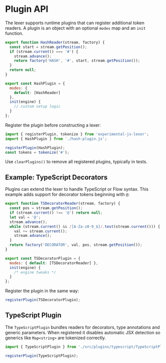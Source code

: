 # Plugin API

The lexer supports runtime plugins that can register additional token readers.
A plugin is an object with an optional `modes` map and an `init` function.

```javascript
export function HashReader(stream, factory) {
  const start = stream.getPosition();
  if (stream.current() === '#') {
    stream.advance();
    return factory('HASH', '#', start, stream.getPosition());
  }
  return null;
}

export const HashPlugin = {
  modes: {
    default: [HashReader]
  },
  init(engine) {
    // custom setup logic
  }
};
```

Register the plugin before constructing a lexer:

```javascript
import { registerPlugin, tokenize } from 'experimental-js-lexer';
import { HashPlugin } from './hash-plugin.js';

registerPlugin(HashPlugin);
const tokens = tokenize('#');
```

Use `clearPlugins()` to remove all registered plugins, typically in tests.

## Example: TypeScript Decorators

Plugins can extend the lexer to handle TypeScript or Flow syntax. This example
adds support for decorator tokens beginning with `@`:

```javascript
export function TSDecoratorReader(stream, factory) {
  const pos = stream.getPosition();
  if (stream.current() !== '@') return null;
  let val = '@';
  stream.advance();
  while (stream.current() && /[A-Za-z0-9_$]/.test(stream.current())) {
    val += stream.current();
    stream.advance();
  }
  return factory('DECORATOR', val, pos, stream.getPosition());
}

export const TSDecoratorPlugin = {
  modes: { default: [TSDecoratorReader] },
  init(engine) {
    /* engine tweaks */
  }
};
```

Register the plugin in the same way:

```javascript
registerPlugin(TSDecoratorPlugin);
```

## TypeScript Plugin

The `TypeScriptPlugin` bundles readers for decorators, type annotations and
generic parameters. When registered it disables automatic JSX detection so
generics like `Map<string>` are tokenized correctly.

```javascript
import { TypeScriptPlugin } from './src/plugins/typescript/TypeScriptPlugin.js';

registerPlugin(TypeScriptPlugin);
```
